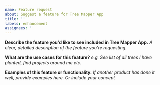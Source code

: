 ```yaml
---
name: Feature request
about: Suggest a feature for Tree Mapper App
title: ''
labels: enhancement
assignees: ''
---
```


**Describe the feature you'd like to see included in Tree Mapper App.**
*A clear, detailed description of the feature you're requesting.*

**What are the use cases for this feature?**
*e.g. See list of all trees I have planted, find projects around me etc.*

**Examples of this feature or functionality.**
*If another product has done it well, provide examples here. Or include your concept*
